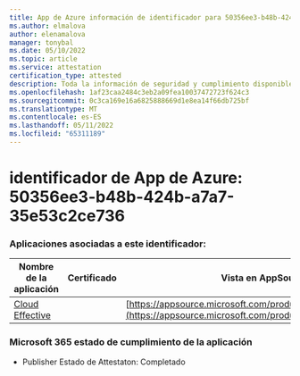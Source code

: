 ```yaml
---
title: App de Azure información de identificador para 50356ee3-b48b-424b-a7a7-35e53c2ce736
ms.author: elmalova
author: elenamalova
manager: tonybal
ms.date: 05/10/2022
ms.topic: article
ms.service: attestation
certification_type: attested
description: Toda la información de seguridad y cumplimiento disponible para 50356ee3-b48b-424b-a7a7-35e53c2ce736.
ms.openlocfilehash: 1af23caa2484c3eb2a09fea10037472723f624c3
ms.sourcegitcommit: 0c3ca169e16a6825888669d1e8ea14f66db725bf
ms.translationtype: MT
ms.contentlocale: es-ES
ms.lasthandoff: 05/11/2022
ms.locfileid: "65311189"
---
```

# <a name="azure-app-id-50356ee3-b48b-424b-a7a7-35e53c2ce736"></a>identificador de App de Azure: 50356ee3-b48b-424b-a7a7-35e53c2ce736


### <a name="apps-associated-with-this-id"></a>Aplicaciones asociadas a este identificador:
| **Nombre de la aplicación** | **Certificado** | **Vista en AppSource** |
|--------------|---------------|-----------------------|
| [Cloud Effective](../forward/WA200002408.md) |  | [https://appsource.microsoft.com/product/office/WA200002408](https://appsource.microsoft.com/product/office/WA200002408) |

### <a name="microsoft-365-app-compliance-status"></a>Microsoft 365 estado de cumplimiento de la aplicación
- Publisher Estado de Attestaton: Completado
